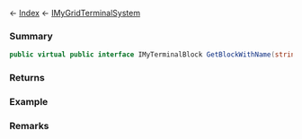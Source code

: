 ← [Index](Api-Index) ← [IMyGridTerminalSystem](Sandbox.ModAPI.Ingame.IMyGridTerminalSystem)

### Summary

```csharp
public virtual public interface IMyTerminalBlock GetBlockWithName(string name)
```

### Returns

### Example

### Remarks

